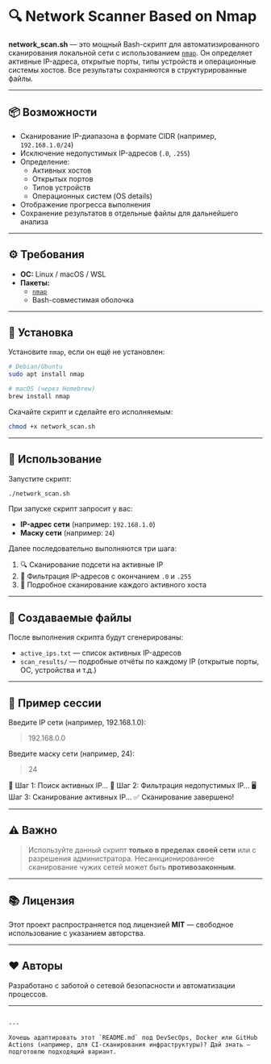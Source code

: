 
# 🔍 Network Scanner Based on Nmap

**network_scan.sh** — это мощный Bash-скрипт для автоматизированного сканирования локальной сети с использованием [`nmap`](https://nmap.org/). Он определяет активные IP-адреса, открытые порты, типы устройств и операционные системы хостов. Все результаты сохраняются в структурированные файлы.

---

## 📦 Возможности

- Сканирование IP-диапазона в формате CIDR (например, `192.168.1.0/24`)
- Исключение недопустимых IP-адресов (`.0`, `.255`)
- Определение:
  - Активных хостов
  - Открытых портов
  - Типов устройств
  - Операционных систем (OS details)
- Отображение прогресса выполнения
- Сохранение результатов в отдельные файлы для дальнейшего анализа

---

## ⚙️ Требования

- **ОС:** Linux / macOS / WSL
- **Пакеты:** 
  - [`nmap`](https://nmap.org/)
  - Bash-совместимая оболочка

---

## 🧪 Установка

Установите `nmap`, если он ещё не установлен:

```bash
# Debian/Ubuntu
sudo apt install nmap

# macOS (через Homebrew)
brew install nmap
```

Скачайте скрипт и сделайте его исполняемым:

```bash
chmod +x network_scan.sh
```

---

## 🚀 Использование

Запустите скрипт:

```bash
./network_scan.sh
```

При запуске скрипт запросит у вас:

- **IP-адрес сети** (например: `192.168.1.0`)
- **Маску сети** (например: `24`)

Далее последовательно выполняются три шага:

1. 🔍 Сканирование подсети на активные IP
2. 🧹 Фильтрация IP-адресов с окончанием `.0` и `.255`
3. 🔬 Подробное сканирование каждого активного хоста

---

## 📁 Создаваемые файлы

После выполнения скрипта будут сгенерированы:

- `active_ips.txt` — список активных IP-адресов
- `scan_results/` — подробные отчёты по каждому IP (открытые порты, ОС, устройства и т.д.)

---

## 📝 Пример сессии


Введите IP сети (например, 192.168.1.0):
> 192.168.0.0

Введите маску сети (например, 24):
> 24

📡 Шаг 1: Поиск активных IP...
🚦 Шаг 2: Фильтрация недопустимых IP...
🖥️  Шаг 3: Сканирование активных IP...
✅ Сканирование завершено!


---

## ⚠️ Важно

> Используйте данный скрипт **только в пределах своей сети** или с разрешения администратора. Несанкционированное сканирование чужих сетей может быть **противозаконным**.

---

## 📚 Лицензия

Этот проект распространяется под лицензией **MIT** — свободное использование с указанием авторства.

---

## ❤️ Авторы

Разработано с заботой о сетевой безопасности и автоматизации процессов.

---

```

---

Хочешь адаптировать этот `README.md` под DevSecOps, Docker или GitHub Actions (например, для CI-сканирования инфраструктуры)? Дай знать — подготовлю подходящий вариант.
